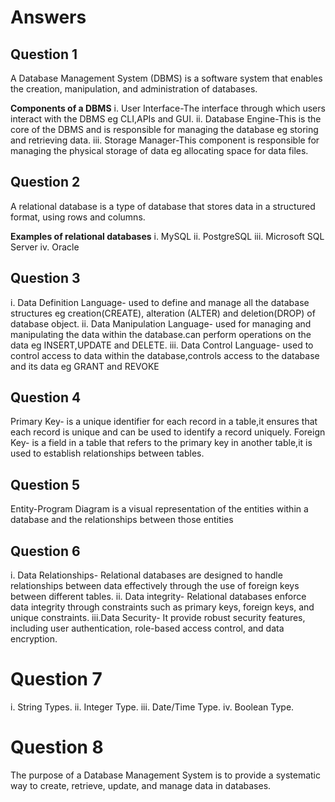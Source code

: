 # Answers
## Question 1
 A Database Management System (DBMS) is a software system that enables the creation, manipulation, and administration of databases.

**Components of a DBMS**
i. User Interface-The interface through which users interact with the DBMS eg CLI,APIs and GUI.
ii. Database Engine-This is the core of the DBMS and is responsible for managing the database eg storing
and retrieving data.
iii. Storage Manager-This component is responsible for managing the physical storage of data eg allocating
space for data files.

## Question 2

A relational database is a type of database that stores data in a structured format, using rows and columns.

**Examples of relational databases**
i. MySQL
ii. PostgreSQL
iii. Microsoft SQL Server
iv. Oracle

## Question 3
i. Data Definition Language- used to define and manage all the database structures eg creation(CREATE), alteration (ALTER) and deletion(DROP) of database object.
ii. Data Manipulation Language- used for managing and manipulating the data within the database.can perform operations on the data eg INSERT,UPDATE and DELETE.
iii. Data Control Language- used to control access to data within the database,controls access to the database and its data eg GRANT and REVOKE

## Question 4
Primary Key- is a unique identifier for each record in a table,it ensures that each record is unique and can be used to identify a record uniquely.
Foreign Key- is a field in a table that refers to the primary key in another table,it is used to establish relationships between tables.

## Question 5
Entity-Program Diagram is a visual representation of the entities within a database and the relationships between those entities

## Question 6
i. Data Relationships-
Relational databases are designed to handle relationships between data effectively through the use of foreign keys between different tables.
ii. Data integrity-
Relational databases enforce data integrity through constraints such as primary keys, foreign keys, and unique constraints.
iii.Data Security-
It provide robust security features, including user authentication, role-based access control, and data encryption.

# Question 7
i. String Types.
ii. Integer Type.
iii. Date/Time Type.
iv. Boolean Type.

# Question 8
The purpose of a Database Management System is to provide a systematic way to create, retrieve, update, and manage data in databases.


